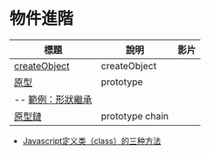# 物件進階

| 標題  |  說明  |  影片  |
|--------|-----------|-------|
| [createObject](createObject.html) | createObject | |
| [原型](prototype.html) | prototype | |
| -- [範例：形狀繼承](shapeInherit.html) |  | |
| [原型鏈](prototypeChain.html) | prototype chain | |

* [Javascript定义类（class）的三种方法](http://www.ruanyifeng.com/blog/2012/07/three_ways_to_define_a_javascript_class.html)
